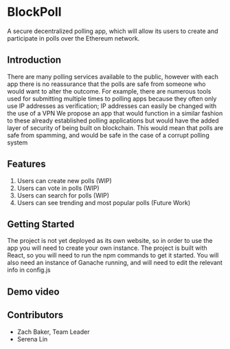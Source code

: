 # BlockPoll
A secure decentralized polling app, which will allow its users to create and participate in polls over the Ethereum network.
## Introduction 
There are many polling services available to the public, however with each app there is no reassurance that the polls are safe from someone who would want to alter the outcome. For example, there are numerous tools used for submitting multiple times to polling apps because they often only use IP addresses as verification; IP addresses can easily be changed with the use of a VPN 
We propose an app that would function in a similar fashion to these already established polling applications but would have the added layer of security of being built on blockchain. This would mean that polls are safe from spamming, and would be safe in the case of a corrupt polling system 
## Features
1. Users can create new polls (WIP)
2. Users can vote in polls (WIP)
3. Users can search for polls (WIP)
4. Users can see trending and most popular polls (Future Work)
## Getting Started 
The project is not yet deployed as its own website, so in order to use the app you will need to create your own instance.
The project is built with React, so you will need to run the npm commands to get it started. You will also need an instance of Ganache running, and will need to edit the relevant info in config.js
## Demo video 
## Contributors 
* Zach Baker, Team Leader
* Serena Lin
